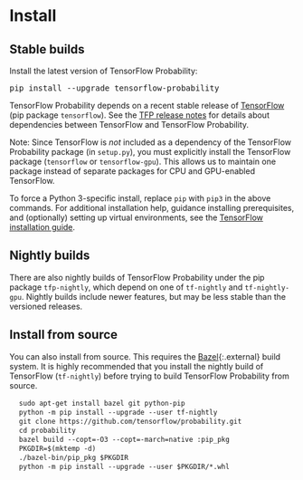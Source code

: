 # Install

## Stable builds

Install the latest version of TensorFlow Probability:

<pre class="devsite-terminal devsite-click-to-copy prettyprint lang-shell">
pip install --upgrade tensorflow-probability
</pre>

TensorFlow Probability depends on a recent stable release of
[TensorFlow](https://www.tensorflow.org/install) (pip package `tensorflow`). See
the [TFP release notes](https://github.com/tensorflow/probability/releases) for
details about dependencies between TensorFlow and TensorFlow Probability.

Note: Since TensorFlow is *not* included as a dependency of the TensorFlow
Probability package (in `setup.py`), you must explicitly install the TensorFlow
package (`tensorflow` or `tensorflow-gpu`). This allows us to maintain one
package instead of separate packages for CPU and GPU-enabled TensorFlow.

To force a Python 3-specific install, replace `pip` with `pip3` in the above
commands. For additional installation help, guidance installing prerequisites,
and (optionally) setting up virtual environments, see the [TensorFlow
installation guide](https://www.tensorflow.org/install).

## Nightly builds

There are also nightly builds of TensorFlow Probability under the pip package
`tfp-nightly`, which depend on one of `tf-nightly` and `tf-nightly-gpu`. Nightly
builds include newer features, but may be less stable than the versioned
releases.

## Install from source

You can also install from source. This requires the
[Bazel](https://bazel.build/){:.external} build system. It is highly recommended
that you install the nightly build of TensorFlow (`tf-nightly`) before trying to
build TensorFlow Probability from source.

<!-- common_typos_disable -->
<pre class="devsite-click-to-copy">
  <code class="devsite-terminal">sudo apt-get install bazel git python-pip</code>
  <code class="devsite-terminal">python -m pip install --upgrade --user tf-nightly</code>
  <code class="devsite-terminal">git clone https://github.com/tensorflow/probability.git</code>
  <code class="devsite-terminal">cd probability</code>
  <code class="devsite-terminal">bazel build --copt=-O3 --copt=-march=native :pip_pkg</code>
  <code class="devsite-terminal">PKGDIR=$(mktemp -d)</code>
  <code class="devsite-terminal">./bazel-bin/pip_pkg $PKGDIR</code>
  <code class="devsite-terminal">python -m pip install --upgrade --user $PKGDIR/*.whl</code>
</pre>
<!-- common_typos_enable -->
